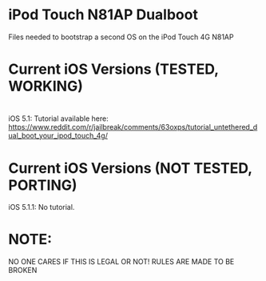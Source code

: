 # iPod Touch N81AP Dualboot
Files needed to bootstrap a second OS on the iPod Touch 4G N81AP 
# 
# Current iOS Versions (TESTED, WORKING)
# 
iOS 5.1:
Tutorial available here: https://www.reddit.com/r/jailbreak/comments/63oxps/tutorial_untethered_dual_boot_your_ipod_touch_4g/
# 
# Current iOS Versions (NOT TESTED, PORTING)
iOS 5.1.1:
No tutorial.

# NOTE:
NO ONE CARES IF THIS IS LEGAL OR NOT! RULES ARE MADE TO BE BROKEN
